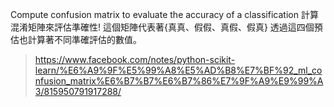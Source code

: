 Compute confusion matrix to evaluate the accuracy of a classification 計算混淆矩陣來評估準確性! 這個矩陣代表著{真真、假假、真假、假真} 透過這四個預估也計算著不同準確評估的數值。

> https://www.facebook.com/notes/python-scikit-learn/%E6%A9%9F%E5%99%A8%E5%AD%B8%E7%BF%92_ml_confusion_matrix%E6%B7%B7%E6%B7%86%E7%9F%A9%E9%99%A3/815950791917288/
